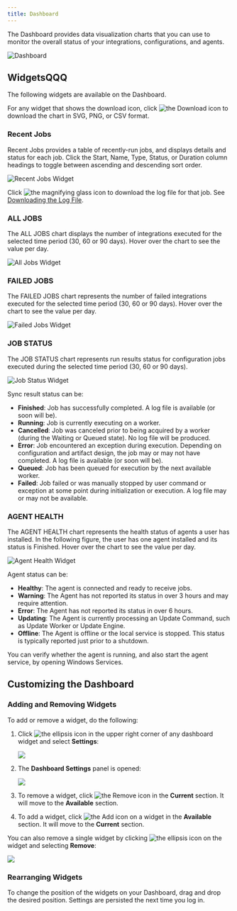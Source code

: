```yaml
---
title: Dashboard
---
```


The Dashboard provides data visualization charts that you can use to monitor the overall status of your integrations, configurations, and agents. 

![Dashboard](/img/Dashboard.png)

## WidgetsQQQ

The following widgets are available on the Dashboard.

For any widget that shows the download icon, click <img src="/img/icons/download-button.png" className="icon" alt="the Download icon"/> to download the chart in SVG, PNG, or CSV format.

### Recent Jobs

Recent Jobs provides a table of recently-run jobs, and displays details and status for each job. Click the Start, Name, Type, Status, or Duration column headings to toggle between ascending and descending sort order.

   ![Recent Jobs Widget](/img/Recent-Jobs-Widget.png)

Click <img src="/img/icons/log-file.png" className="icon" alt="the magnifying glass icon"/> to download the log file for that job. See [Downloading the Log File](./integration-manager/jobs/downloading-the-log-file).

### ALL JOBS

The ALL JOBS chart displays the number of integrations executed for the selected time period (30, 60 or 90 days). Hover over the chart to see the value per day.

   ![All Jobs Widget](/img/All-Jobs-Widget.png)

### FAILED JOBS

The FAILED JOBS chart represents the number of failed integrations executed for the selected time period (30, 60 or 90 days). Hover over the chart to see the value per day.

   ![Failed Jobs Widget](/img/Failed-Jobs-Widget.png)

### JOB STATUS

The JOB STATUS chart represents run results status for configuration jobs executed during the selected time period (30, 60 or 90 days).

   ![Job Status Widget](/img/Job-Status-Widget.png)

Sync result status can be:

* **Finished**: Job has successfully completed. A log file is available (or soon will be).
* **Running**: Job is currently executing on a worker.
* **Cancelled**: Job was canceled prior to being acquired by a worker (during the Waiting or Queued state). No log file will be produced.
* **Error**: Job encountered an exception during execution. Depending on configuration and artifact design, the job may or may not have completed. A log file is available (or soon will be).
* **Queued**: Job has been queued for execution by the next available worker.
* **Failed**: Job failed or was manually stopped by user command or exception at some point during initialization or execution. A log file may or may not be available.

### AGENT HEALTH

The AGENT HEALTH chart represents the health status of agents a user has installed. In the following figure, the user has one agent installed and its status is Finished. Hover over the chart to see the value per day. 

   ![Agent Health Widget](/img/Agent-Health-Widget.png)

Agent status can be:

* **Healthy**: The agent is connected and ready to receive jobs.
* **Warning**: The Agent has not reported its status in over 3 hours and may require attention.
* **Error**: The Agent has not reported its status in over 6 hours.
* **Updating**: The Agent is currently processing an Update Command, such as Update Worker or Update Engine.
* **Offline**: The Agent is offline or the local service is stopped. This status is typically reported just prior to a shutdown.

You can verify whether the agent is running, and also start the agent service, by opening Windows Services.

## Customizing the Dashboard

### Adding and Removing Widgets

To add or remove a widget, do the following:

1. Click <img src="/img/icons/ellipsis.png" className="icon" alt="the ellipsis icon"/> in the upper right corner of any dashboard widget and select **Settings**:

     ![](/img/Settings-Ellipsis.png)

2. The **Dashboard Settings** panel is opened:
   
   ![](/img/Dashboard-Settings-Panel.png)

3. To remove a widget, click <img src="/img/icons/remove.png" className="icon" alt="the Remove icon"/> in the **Current** section. It will move to the **Available** section.
4. To add a widget, click <img src="/img/icons/add-plus.png" className="icon" alt="the Add icon"/> on a widget in the **Available** section. It will move to the **Current** section.

You can also remove a single widget by clicking <img src="/img/icons/ellipsis.png" className="icon" alt="the ellipsis icon"/> on the widget and selecting **Remove**:

   ![](/img/Remove-Widget.png)

### Rearranging Widgets

To change the position of the widgets on your Dashboard, drag and drop the desired position. Settings are persisted the next time you log in.

